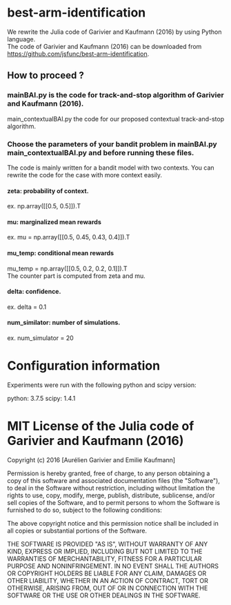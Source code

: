 # best-arm-identification

We rewrite the Julia code of Garivier and Kaufmann (2016) by using Python language.  
The code of Garivier and Kaufmann (2016) can be downloaded from
https://github.com/jsfunc/best-arm-identification.

## How to proceed ?

### mainBAI.py is the code for track-and-stop algorithm of Garivier and Kaufmann (2016).
main_contextualBAI.py the code for our proposed contextual track-and-stop algorithm.

### Choose the parameters of your bandit problem in mainBAI.py main_contextualBAI.py and before running these files. 
The code is mainly written for a bandit model with two contexts. You can rewrite the code for the case with more context easily.
#### zeta: probability of context.
ex. np.array([[0.5, 0.5]]).T
#### mu: marginalized mean rewards
ex. mu = np.array([[0.5, 0.45, 0.43, 0.4]]).T
#### mu_temp: conditional mean rewards
mu_temp = np.array([[0.5, 0.2, 0.2, 0.1]]).T  
The counter part is computed from zeta and mu.
#### delta: confidence.  
ex. delta = 0.1
#### num_similator: number of simulations.
ex. num_simulator = 20

# Configuration information

Experiments were run with the following python and scipy version: 

python: 3.7.5
scipy: 1.4.1


# MIT License of the Julia code of Garivier and Kaufmann (2016)

Copyright (c) 2016 [Aurélien Garivier and Emilie Kaufmann]

Permission is hereby granted, free of charge, to any person obtaining a copy
of this software and associated documentation files (the "Software"), to deal
in the Software without restriction, including without limitation the rights
to use, copy, modify, merge, publish, distribute, sublicense, and/or sell
copies of the Software, and to permit persons to whom the Software is
furnished to do so, subject to the following conditions:

The above copyright notice and this permission notice shall be included in all
copies or substantial portions of the Software.

THE SOFTWARE IS PROVIDED "AS IS", WITHOUT WARRANTY OF ANY KIND, EXPRESS OR
IMPLIED, INCLUDING BUT NOT LIMITED TO THE WARRANTIES OF MERCHANTABILITY,
FITNESS FOR A PARTICULAR PURPOSE AND NONINFRINGEMENT. IN NO EVENT SHALL THE
AUTHORS OR COPYRIGHT HOLDERS BE LIABLE FOR ANY CLAIM, DAMAGES OR OTHER
LIABILITY, WHETHER IN AN ACTION OF CONTRACT, TORT OR OTHERWISE, ARISING FROM,
OUT OF OR IN CONNECTION WITH THE SOFTWARE OR THE USE OR OTHER DEALINGS IN THE
SOFTWARE.
